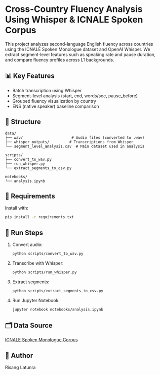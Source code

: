 # Cross-Country Fluency Analysis Using Whisper & ICNALE Spoken Corpus

This project analyzes second-language English fluency across countries using the ICNALE Spoken Monologue dataset and OpenAI Whisper. We extract segment-level features such as speaking rate and pause duration, and compare fluency profiles across L1 backgrounds.

## 📊 Key Features
- Batch transcription using Whisper
- Segment-level analysis (start, end, words/sec, pause_before)
- Grouped fluency visualization by country
- ENS (native speaker) baseline comparison

## 📁 Structure
```
data/
├── wav/                      # Audio files (converted to .wav)
├── whisper_outputs/         # Transcriptions from Whisper
└── segment_level_analysis.csv  # Main dataset used in analysis

scripts/
├── convert_to_wav.py
├── run_whisper.py
└── extract_segments_to_csv.py

notebooks/
└── analysis.ipynb
```

## 🔧 Requirements
Install with:
```bash
pip install -r requirements.txt
```

## 🚀 Run Steps
1. Convert audio:
   ```bash
   python scripts/convert_to_wav.py
   ```
2. Transcribe with Whisper:
   ```bash
   python scripts/run_whisper.py
   ```
3. Extract segments:
   ```bash
   python scripts/extract_segments_to_csv.py
   ```
4. Run Jupyter Notebook:
   ```bash
   jupyter notebook notebooks/analysis.ipynb
   ```

## 🗂️ Data Source
[ICNALE Spoken Monologue Corpus](https://language.sakura.ne.jp/icnale/)

## 🧠 Author
Risang Latunra
